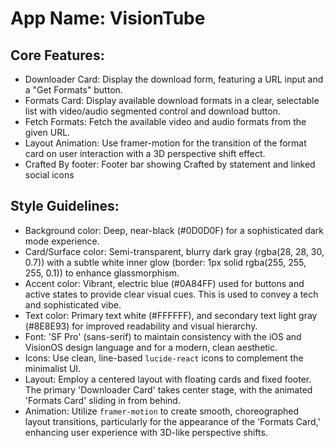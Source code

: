 # **App Name**: VisionTube

## Core Features:

- Downloader Card: Display the download form, featuring a URL input and a "Get Formats" button.
- Formats Card: Display available download formats in a clear, selectable list with video/audio segmented control and download button.
- Fetch Formats: Fetch the available video and audio formats from the given URL.
- Layout Animation: Use framer-motion for the transition of the format card on user interaction with a 3D perspective shift effect.
- Crafted By footer: Footer bar showing Crafted by statement and linked social icons

## Style Guidelines:

- Background color: Deep, near-black (#0D0D0F) for a sophisticated dark mode experience.
- Card/Surface color: Semi-transparent, blurry dark gray (rgba(28, 28, 30, 0.7)) with a subtle white inner glow (border: 1px solid rgba(255, 255, 255, 0.1)) to enhance glassmorphism.
- Accent color: Vibrant, electric blue (#0A84FF) used for buttons and active states to provide clear visual cues. This is used to convey a tech and sophisticated vibe.
- Text color: Primary text white (#FFFFFF), and secondary text light gray (#8E8E93) for improved readability and visual hierarchy.
- Font: 'SF Pro' (sans-serif) to maintain consistency with the iOS and VisionOS design language and for a modern, clean aesthetic.
- Icons: Use clean, line-based `lucide-react` icons to complement the minimalist UI.
- Layout: Employ a centered layout with floating cards and fixed footer. The primary 'Downloader Card' takes center stage, with the animated 'Formats Card' sliding in from behind.
- Animation: Utilize `framer-motion` to create smooth, choreographed layout transitions, particularly for the appearance of the 'Formats Card,' enhancing user experience with 3D-like perspective shifts.